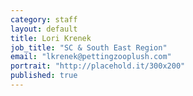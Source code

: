 ```yaml
---
category: staff
layout: default
title: Lori Krenek
job_title: "SC & South East Region"
email: "lkrenek@pettingzooplush.com"
portrait: "http://placehold.it/300x200"
published: true
---
```


